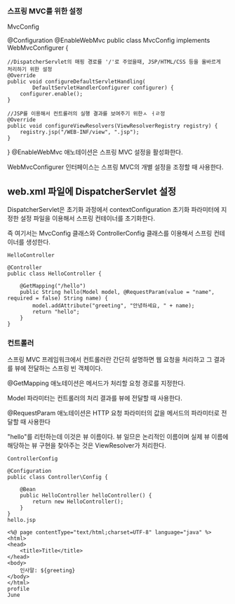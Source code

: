 ### 스프링 MVC를 위한 설정
MvcConfig

@Configuration
@EnableWebMvc
public class MvcConfig implements WebMvcConfigurer {
    
    //DispatcherServlet의 매핑 경로를 '/'로 주었을때, JSP/HTML/CSS 등을 올바르게 처리하기 위한 설정
    @Override
    public void configureDefaultServletHandling(
            DefaultServletHandlerConfigurer configurer) {
        configurer.enable();
    }

    //JSP를 이용해서 컨트롤러의 실행 결과를 보여주기 위한ㅅ ㅓㄹ정
    @Override
    public void configureViewResolvers(ViewResolverRegistry registry) {
        registry.jsp("/WEB-INF/view", ".jsp");
    }
}
@EnableWebMvc 애노테이션은 스프링 MVC 설정을 활성화한다.

WebMvcConfigurer 인터페이스는 스프링 MVC의 개별 설정을 조정할 때 사용한다.

## web.xml 파일에 DispatcherServlet 설정

DispatcherServlet은 초기화 과정에서 contextConfiguration 초기화 파라미터에 지정한 설정 파일을 이용해서 스프링 컨테이너를 초기화한다.

즉 여기서는 MvcConfig 클래스와 ControllerConfig 클래스를 이용해서 스프링 컨테이너를 생성한다.
```
HelloController

@Controller
public class HelloController {

    @GetMapping("/hello")
    public String hello(Model model, @RequestParam(value = "name", required = false) String name) {
        model.addAttribute("greeting", "안녕하세요, " + name);
        return "hello";
    }
}
```
### 컨트롤러
스프링 MVC 프레임워크에서 컨트롤러란 간단히 설명하면 웹 요청을 처리하고 그 결과를 뷰에 전달하는 스프링 빈 객체이다.

@GetMapping 애노테이션은 메서드가 처리할 요청 경로를 지정한다.

Model 파라미터는 컨트롤러의 처리 결과를 뷰에 전달할 때 사용한다.

@RequestParam 애노테이션은 HTTP 요청 파라미터의 값을 메서드의 파라미터로 전달할 때 사용한다

"hello"를 리턴하는데 이것은 뷰 이름이다. 뷰 일므은 논리적인 이름이며 실제 뷰 이름에 해당하는 뷰 구현을 찾아주는 것은 ViewResolver가 처리한다.
```
ControllerConfig

@Configuration
public class Controller\Config {

    @Bean
    public HelloController helloController() {
        return new HelloController();
    }
}
hello.jsp

<%@ page contentType="text/html;charset=UTF-8" language="java" %>
<html>
<head>
    <title>Title</title>
</head>
<body>
    인사말: ${greeting}
</body>
</html>
profile
June
```
